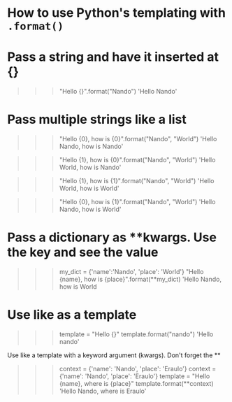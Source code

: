 # How to use Python's templating with `.format()`

# Pass a string and have it inserted at {}
>>> "Hello {}".format("Nando")
'Hello Nando'

# Pass multiple strings like a list
>>> "Hello {0}, how is {0}".format("Nando", "World") 
'Hello Nando, how is Nando'

>>> "Hello {1}, how is {0}".format("Nando", "World")
'Hello World, how is Nando'

>>> "Hello {1}, how is {1}".format("Nando", "World")
'Hello World, how is World'

>>> "Hello {0}, how is {1}".format("Nando", "World")
'Hello Nando, how is World'

# Pass a dictionary as **kwargs. Use the key and see the value
>>> my_dict = {'name':'Nando', 'place': 'World'}
>>> "Hello {name}, how is {place}".format(**my_dict)
'Hello Nando, how is World

# Use like as a template
>>> template = "Hello {}"
>>> template.format("nando")
'Hello nando'

Use like a template with a keyword argument (kwargs).
Don't forget the **
>>> context = {'name': 'Nando', 'place': 'Eraulo'}
>>> context = {'name': 'Nando', 'place': 'Eraulo'}
>>> template = "Hello {name}, where is {place}"
>>> template.format(**context)
'Hello Nando, where is Eraulo'